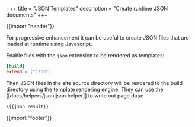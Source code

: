+++
title = "JSON Templates"
description = "Create runtime JSON documents"
+++

{{import "header"}}

For progressive enhancement it can be useful to create JSON files that are loaded at runtime using Javascript.

Enable files with the `json` extension to be rendered as templates:

```toml
[build]
extend = ["json"]
```

Then JSON files in the site source directory will be rendered to the build directory using the template rendering engine. They can use the [[docs/helpers/json|json helper]] to write out page data:

```handlebars
\{{json result}}
```

{{import "footer"}}
